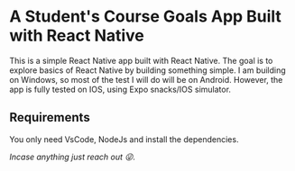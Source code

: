 # A Student's Course Goals App Built with React Native

This is a simple React Native app built with React Native. The goal is to explore basics of React Native by building something simple. I am building on Windows, so most of the test I will do will be on Android. However, the app is fully tested on IOS, using Expo snacks/IOS simulator.

## Requirements

You only need VsCode, NodeJs and install the dependencies.

_Incase anything just reach out 😜._
